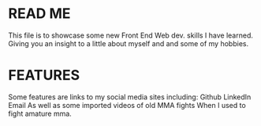 # READ ME

This file is to showcase some new Front End Web dev. skills I have learned.
Giving you an insight to a little about myself and and some of my hobbies.

# FEATURES 

Some features are links to my social media sites including: 
  Github
  LinkedIn
  Email
As well as some imported videos of old MMA fights When I used to fight amature mma.

